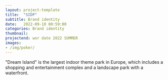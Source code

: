 ```yaml
---
layout: project-template
title:  "SIDP"
subtitle: Brand identity
date:   2022-09-10 00:59:00
categories: Brand identity
thumbnail:
projectend: wor date 2022 SUMMER
images:
- /img/poker/
---
```


"Dream Island" is the largest indoor theme park in Europe, which includes a shopping and entertainment complex and a landscape park with a waterfront.
